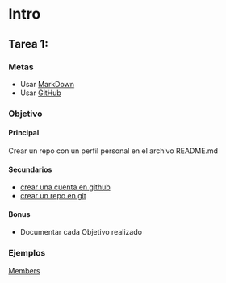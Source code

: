 # Intro

## Tarea 1:

### Metas

- Usar [MarkDown](http://daringfireball.net/projects/markdown/)
- Usar [GitHub](https://github.com/)

### Objetivo

#### Principal

Crear un repo con un perfil personal en el archivo README.md

#### Secundarios

- [crear una cuenta en github](https://github.com/join)
- [crear un repo en git](https://github.com/new)

#### Bonus

- Documentar cada Objetivo realizado

### Ejemplos

[Members][Members]

[Members]: https://github.com/Tel2k15/Members